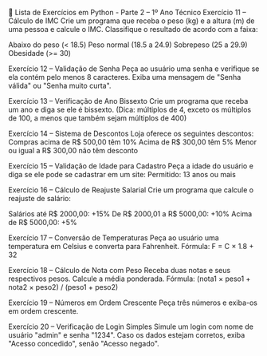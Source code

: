 🐍 Lista de Exercícios em Python - Parte 2 – 1º Ano Técnico
Exercício 11 – Cálculo de IMC
Crie um programa que receba o peso (kg) e a altura (m) de uma pessoa e calcule o IMC.
Classifique o resultado de acordo com a faixa:

Abaixo do peso (< 18.5)
Peso normal (18.5 a 24.9)
Sobrepeso (25 a 29.9)
Obesidade (>= 30)

Exercício 12 – Validação de Senha
Peça ao usuário uma senha e verifique se ela contém pelo menos 8 caracteres.
Exiba uma mensagem de "Senha válida" ou "Senha muito curta".

Exercício 13 – Verificação de Ano Bissexto
Crie um programa que receba um ano e diga se ele é bissexto.
(Dica: múltiplos de 4, exceto os múltiplos de 100, a menos que também sejam múltiplos de 400)

Exercício 14 – Sistema de Descontos
Loja oferece os seguintes descontos:
Compras acima de R$ 500,00 têm 10%
Acima de R$ 300,00 têm 5%
Menor ou igual a R$ 300,00 não têm desconto

Exercício 15 – Validação de Idade para Cadastro
Peça a idade do usuário e diga se ele pode se cadastrar em um site:
Permitido: 13 anos ou mais

Exercício 16 – Cálculo de Reajuste Salarial
Crie um programa que calcule o reajuste de salário:

Salários até R$ 2000,00: +15%
De R$ 2000,01 a R$ 5000,00: +10%
Acima de R$ 5000,00: +5%

Exercício 17 – Conversão de Temperaturas
Peça ao usuário uma temperatura em Celsius e converta para Fahrenheit.
Fórmula: F = C × 1.8 + 32

Exercício 18 – Cálculo de Nota com Peso
Receba duas notas e seus respectivos pesos. Calcule a média ponderada.
Fórmula: (nota1 × peso1 + nota2 × peso2) / (peso1 + peso2)

Exercício 19 – Números em Ordem Crescente
Peça três números e exiba-os em ordem crescente.

Exercício 20 – Verificação de Login Simples
Simule um login com nome de usuário "admin" e senha "1234".
Caso os dados estejam corretos, exiba "Acesso concedido", senão "Acesso negado".